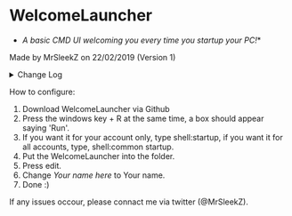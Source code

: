 # WelcomeLauncher
* *A basic CMD UI welcoming you every time you startup your PC!**

Made by MrSleekZ on 22/02/2019 (Version 1)

<details>
<summary>Change Log</summary>

Version 1.4,
Fixed code,
Added a UI,
Fixed Dates,
Added WelcomeLauncher to GitHub.
</details>


How to configure:
1. Download WelcomeLauncher via Github
2. Press the windows key + R at the same time, a box should appear saying 'Run'.
3. If you want it for your account only, type shell:startup, if you want it for all accounts, type, shell:common startup.
4. Put the WelcomeLauncher into the folder.
5. Press edit.
6. Change *Your name here* to Your name.
7. Done :)

If any issues occour, please connact me via twitter (@MrSleekZ).
